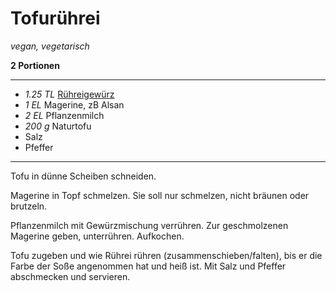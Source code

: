 # Tofurührei

*vegan, vegetarisch*

**2 Portionen**

---

- *1.25 TL* [Rühreigewürz](ruehreigewuerz.md)
- *1 EL* Magerine, zB Alsan
- *2 EL* Pflanzenmilch
- *200 g* Naturtofu
- Salz
- Pfeffer

---

Tofu in dünne Scheiben schneiden.

Magerine in Topf schmelzen. Sie soll nur schmelzen, nicht bräunen oder brutzeln.

Pflanzenmilch mit Gewürzmischung verrühren. Zur geschmolzenen Magerine geben, unterrühren. Aufkochen.

Tofu zugeben und wie Rührei rühren (zusammenschieben/falten), bis er die Farbe der Soße angenommen hat und heiß ist. Mit Salz und Pfeffer abschmecken und servieren.
